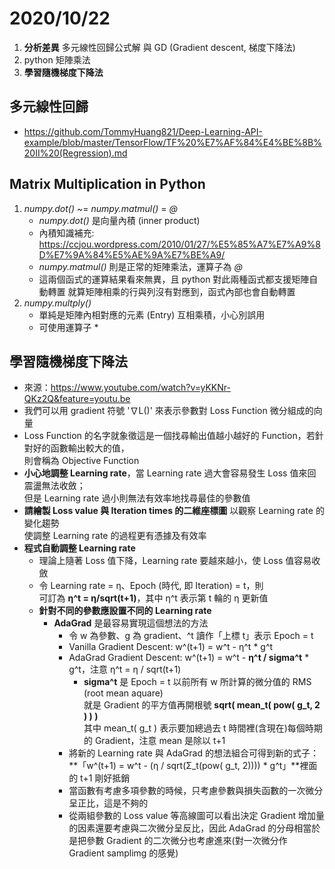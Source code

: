 # 2020/10/22
1. **分析差異** 多元線性回歸公式解 與 GD (Gradient descent, 梯度下降法)
2. python 矩陣乘法
3. **學習隨機梯度下降法**
## 多元線性回歸
* https://github.com/TommyHuang821/Deep-Learning-API-example/blob/master/TensorFlow/TF%20%E7%AF%84%E4%BE%8B%20II%20(Regression).md
## Matrix Multiplication in Python
1. *numpy.dot()* ~= *numpy.matmul()* = *@*
    * *numpy.dot()* 是向量內積 (inner product)
    * 內積知識補充: https://ccjou.wordpress.com/2010/01/27/%E5%85%A7%E7%A9%8D%E7%9A%84%E5%AE%9A%E7%BE%A9/
    * *numpy.matmul()* 則是正常的矩陣乘法，運算子為 *@*
    * 這兩個函式的運算結果看來無異，且 python 對此兩種函式都支援矩陣自動轉置
      就算矩陣相乘的行與列沒有對應到，函式內部也會自動轉置
2. *numpy.multply()* 
    * 單純是矩陣內相對應的元素 (Entry) 互相乘積，小心別誤用
    * 可使用運算子 \*
## 學習隨機梯度下降法
* 來源：https://www.youtube.com/watch?v=yKKNr-QKz2Q&feature=youtu.be
* 我們可以用 gradient 符號 '∇L()' 來表示參數對 Loss Function 微分組成的向量
* Loss Function 的名字就象徵這是一個找尋輸出值越小越好的 Function，若針對好的函數輸出較大的值，<br>則會稱為 Objective Function
* **小心地調整 Learning rate**，當 Learning rate 過大會容易發生 Loss 值來回震盪無法收斂；<br>
  但是 Learning rate 過小則無法有效率地找尋最佳的參數值
* **請繪製 Loss value 與 Iteration times 的二維座標圖** 以觀察 Learning rate 的變化趨勢<br>
  使調整 Learning rate 的過程更有憑據及有效率
* **程式自動調整 Learning rate**
  * 理論上隨著 Loss 值下降，Learning rate 要越來越小，使 Loss 值容易收斂
  * 令 Learning rate = η、Epoch (時代, 即 Iteration) = t，則<br>
    可訂為 **η^t = η/sqrt(t+1)**，其中 η^t 表示第 t 輪的 η 更新值
  * **針對不同的參數應設置不同的 Learning rate** 
    * **AdaGrad** 是最容易實現這個想法的方法
      * 令 w 為參數、g 為 gradient、^t 讀作「上標 t」表示 Epoch = t
      * Vanilla Gradient Descent: w^(t+1) = w^t - η^t * g^t 
      * AdaGrad Gradient Descent: w^(t+1) = w^t - **η^t / sigma^t** * g^t，注意 η^t = η / sqrt(t+1)
        * **sigma^t** 是 Epoch = t 以前所有 w 所計算的微分值的 RMS (root mean aquare)<br>
          就是 Gradient 的平方值再開根號 **sqrt( mean_t( pow( g_t, 2 ) ) )**<br>
          其中 mean_t( g_t ) 表示要加總過去 t 時間裡(含現在)每個時期的 Gradient，注意 mean 是除以 t+1
      * 將新的 Learning rate 與 AdaGrad 的想法組合可得到新的式子：<br>
        **「w^(t+1) = w^t - (η / sqrt(Σ_t(pow( g_t, 2)))) * g^t」**裡面的 t+1 剛好抵銷
      * 當函數有考慮多項參數的時候，只考慮參數與損失函數的一次微分呈正比，這是不夠的
      * 從兩組參數的 Loss value 等高線圖可以看出決定 Gradient 增加量的因素還要考慮與二次微分呈反比，因此 AdaGrad 的分母相當於是把參數 Gradient 的二次微分也考慮進來(對一次微分作 Gradient samplimg 的感覺)
     
